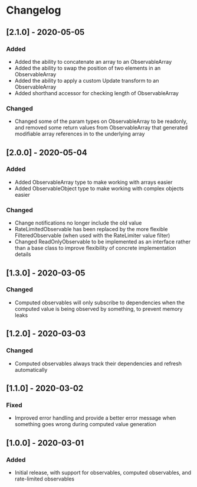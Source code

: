 # Changelog

## [2.1.0] - 2020-05-05
### Added
* Added the ability to concatenate an array to an ObservableArray
* Added the ability to swap the position of two elements in an ObservableArray
* Added the ability to apply a custom Update transform to an ObservableArray
* Added shorthand accessor for checking length of ObservableArray
### Changed
* Changed some of the param types on ObservableArray to be readonly, and removed some return values from ObservableArray that generated modifiable array references in to the underlying array

## [2.0.0] - 2020-05-04
### Added
* Added ObservableArray type to make working with arrays easier
* Added ObservableObject type to make working with complex objects easier
### Changed
* Change notifications no longer include the old value
* RateLimitedObservable has been replaced by the more flexible FilteredObservable (when used with the RateLimiter value filter)
* Changed ReadOnlyObservable to be implemented as an interface rather than a base class to improve flexibility of concrete implementation details

## [1.3.0] - 2020-03-05
### Changed
* Computed observables will only subscribe to dependencies when the computed value is being observed by something, to prevent memory leaks

## [1.2.0] - 2020-03-03
### Changed
* Computed observables always track their dependencies and refresh automatically

## [1.1.0] - 2020-03-02
### Fixed
* Improved error handling and provide a better error message when something goes wrong during computed value generation

## [1.0.0] - 2020-03-01
### Added
* Initial release, with support for observables, computed observables, and rate-limited observables
